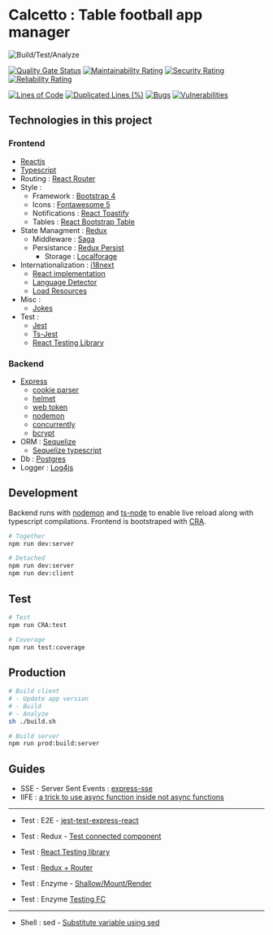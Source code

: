 
# Calcetto : Table football app manager

![Build/Test/Analyze ](https://github.com/paolocattani/calcetto/workflows/Pipeline%20(%20Build/Test/Analyze%20)/badge.svg)

[![Quality Gate Status](https://sonarcloud.io/api/project_badges/measure?project=paolocattani_calcetto&metric=alert_status)](https://sonarcloud.io/dashboard?id=paolocattani_calcetto)
[![Maintainability Rating](https://sonarcloud.io/api/project_badges/measure?project=paolocattani_calcetto&metric=sqale_rating)](https://sonarcloud.io/dashboard?id=paolocattani_calcetto)
[![Security Rating](https://sonarcloud.io/api/project_badges/measure?project=paolocattani_calcetto&metric=security_rating)](https://sonarcloud.io/dashboard?id=paolocattani_calcetto)
[![Reliability Rating](https://sonarcloud.io/api/project_badges/measure?project=paolocattani_calcetto&metric=reliability_rating)](https://sonarcloud.io/dashboard?id=paolocattani_calcetto)


[![Lines of Code](https://sonarcloud.io/api/project_badges/measure?project=paolocattani_calcetto&metric=ncloc)](https://sonarcloud.io/dashboard?id=paolocattani_calcetto)
[![Duplicated Lines (%)](https://sonarcloud.io/api/project_badges/measure?project=paolocattani_calcetto&metric=duplicated_lines_density)](https://sonarcloud.io/dashboard?id=paolocattani_calcetto)
[![Bugs](https://sonarcloud.io/api/project_badges/measure?project=paolocattani_calcetto&metric=bugs)](https://sonarcloud.io/dashboard?id=paolocattani_calcetto)
[![Vulnerabilities](https://sonarcloud.io/api/project_badges/measure?project=paolocattani_calcetto&metric=vulnerabilities)](https://sonarcloud.io/dashboard?id=paolocattani_calcetto)





## Technologies in this project
### Frontend
  - [Reactjs](https://reactjs.org/)
  - [Typescript](https://www.typescriptlang.org/)
  - Routing : [React Router](https://github.com/ReactTraining/react-router#readme)
  - Style :
    - Framework : [Bootstrap 4](https://getbootstrap.com/)
    - Icons : [Fontawesome 5](https://github.com/FortAwesome/react-fontawesome)
    - Notifications : [React Toastify](https://github.com/fkhadra/react-toastify#readme)
    - Tables : [React Bootstrap Table](https://github.com/react-bootstrap-table/react-bootstrap-table2#readme)
  - State Managment : [Redux]()
    - Middleware : [Saga](https://redux-saga.js.org/)
    - Persistance : [Redux Persist](https://github.com/rt2zz/redux-persist#readme)
      - Storage : [Localforage](https://github.com/localForage/localForage)
  - Internationalization : [i18next](http://i18next.com)
      - [React implementation](https://github.com/i18next/react-i18next)
      - [Language Detector](https://github.com/i18next/i18next-browser-languageDetector)
      - [Load Resources](https://github.com/i18next/i18next-http-backend)
  - Misc :
    - [Jokes](https://sv443.net/jokeapi/v2/)
  - Test :
    - [Jest](https://jestjs.io/)
    - [Ts-Jest](https://kulshekhar.github.io/ts-jest)
    - [React Testing Library](https://github.com/testing-library)

### Backend
  - [Express](https://expressjs.com/)
    - [cookie parser](https://github.com/expressjs/cookie-parser#readme)
    - [helmet](https://helmetjs.github.io/)
    - [web token](https://github.com/auth0/node-jsonwebtoken#readme)
    - [nodemon](http://nodemon.io)
    - [concurrently](https://github.com/kimmobrunfeldt/concurrently#readme)
    - [bcrypt](https://github.com/kelektiv/node.bcrypt.js#readme)
  - ORM : [Sequelize](https://sequelize.org/)
    - [Sequelize typescript](https://github.com/RobinBuschmann/sequelize-typescript#readme)
  - Db : [Postgres](https://www.postgresql.org/)
  - Logger : [Log4js](https://log4js-node.github.io/log4js-node/)


## Development

  Backend runs with [nodemon](https://www.npmjs.com/package/nodemon) and [ts-node](https://www.npmjs.com/package/ts-node) to enable live reload along with typescript compilations.
  Frontend is bootstraped with [CRA](https://github.com/facebook/create-react-app).

  ```bash
  # Together
  npm run dev:server

  # Detached
  npm run dev:server
  npm run dev:client
  ```

## Test
  ```bash
  # Test
  npm run CRA:test

  # Coverage
  npm run test:coverage
  ```

## Production
  ```bash
  # Build client
  # - Update app version
  # - Build
  # - Analyze
  sh ./build.sh

  # Build server
  npm run prod:build:server
  ```



## Guides
  - SSE - Server Sent Events : [express-sse](https://www.npmjs.com/package/express-sse)
  - IIFE : [a trick to use async function inside not async functions](https://medium.com/javascript-in-plain-english/https-medium-com-javascript-in-plain-english-stop-feeling-iffy-about-using-an-iife-7b0292aba174)
  -----
  - Test : E2E - [jest-test-express-react](https://spin.atomicobject.com/2020/04/22/jest-test-express-react/)
  - Test : Redux - [Test connected component](https://www.robinwieruch.de/react-connected-component-test)
  - Test : [React Testing library](https://www.robinwieruch.de/react-testing-library)

  - Test : [Redux + Router](https://stackoverflow.com/questions/50285084/how-to-test-a-react-component-that-has-router-redux-and-two-hocs-with-jest-a)
  - Test : Enzyme - [Shallow/Mount/Render](https://gist.github.com/fokusferit/e4558d384e4e9cab95d04e5f35d4f913#:~:text=Always%20begin%20with%20shallow,in%20lifecycle%20methods%2C%20use%20render)
  - Test : Enzyme [Testing FC](https://medium.com/@acesmndr/testing-react-functional-components-with-hooks-using-enzyme-f732124d320a)
  -----
  - Shell : sed - [Substitute variable using sed](https://zhu45.org/posts/2016/Dec/21/environment-variable-substitution-using-sed/)
